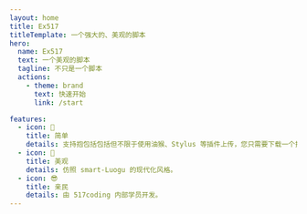 ```yaml
---
layout: home
title: Ex517
titleTemplate: 一个强大的、美观的脚本
hero:
  name: Ex517
  text: 一个美观的脚本
  tagline: 不只是一个脚本
  actions:
    - theme: brand
      text: 快速开始
      link: /start

features:
  - icon: 🍃
    title: 简单
    details: 支持抱包括包括但不限于使用油猴、Stylus 等插件上传，您只需要下载一个插件。或自己写一个基于 userscript 的扩展并打包为 crx。
  - icon: 💃
    title: 美观
    details: 仿照 smart-Luogu 的现代化风格。
  - icon: 😎
    title: 亲民
    details: 由 517coding 内部学员开发。
---
```


